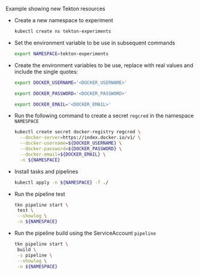 Example showing new Tekton resources

- Create a new namespace to experiment
    ```bash
    kubectl create ns tekton-experiments
    ```
- Set the environment variable to be use in subsequent commands
    ```bash
    export NAMESPACE=tekton-experiments
    ```

- Create the environment variables to be use, replace with real values and include the single quotes:
    ```bash
    export DOCKER_USERNAME='<DOCKER_USERNAME>'
    ```
    ```bash
    export DOCKER_PASSWORD='<DOCKER_PASSWORD>'
    ```
    ```bash
    export DOCKER_EMAIL='<DOCKER_EMAIL>'
    ```
- Run the following command to create a secret `regcred` in the namespace `NAMESPACE`
    ```bash
    kubectl create secret docker-registry regcred \
      --docker-server=https://index.docker.io/v1/ \
      --docker-username=${DOCKER_USERNAME} \
      --docker-password=${DOCKER_PASSWORD} \
      --docker-email=${DOCKER_EMAIL} \
      -n ${NAMESPACE}
    ```

- Install tasks and pipelines
    ```bash
    kubectl apply -n ${NAMESPACE} -f ./
    ```

- Run the pipeline test
    ```bash
    tkn pipeline start \
     test \
     --showlog \
     -n ${NAMESPACE} 
    ```

- Run the pipeline build using the ServiceAccount `pipeline`
    ```bash
    tkn pipeline start \
     build \
     -s pipeline \
     --showlog \
     -n ${NAMESPACE} 
    ```
